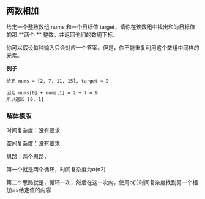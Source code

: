## 两数相加

给定一个整数数组 nums 和一个目标值 target，请你在该数组中找出和为目标值的那 **两个 ** 整数，并返回他们的数组下标。

你可以假设每种输入只会对应一个答案。但是，你不能重复利用这个数组中同样的元素。



**例子**

```
给定 nums = [2, 7, 11, 15], target = 9

因为 nums[0] + nums[1] = 2 + 7 = 9
所以返回 [0, 1]
```





### 解体模版

时间复杂度：没有要求

空间复杂度：没有要求



思路：两个思路，

第一个就是两个循环，时间复杂度为o(n2)

第二个思路就是，循环一次，然后在这一次内，使用o(1)时间复杂度找到另一个相加==给定值的内容